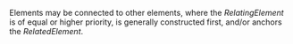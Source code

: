 Elements may be connected to other elements, where the _RelatingElement_ is of equal or higher priority, is generally constructed first, and/or anchors the _RelatedElement_.
